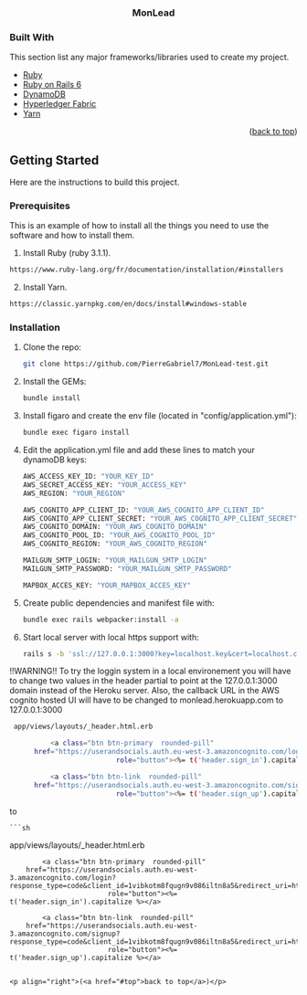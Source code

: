 <!-- PROJECT LOGO -->

  <h3 align="center">MonLead</h3>

### Built With

This section list any major frameworks/libraries used to create my project. 

- [Ruby](https://www.ruby-lang.org/)
- [Ruby on Rails 6](https://rubyonrails.org/)
- [DynamoDB](https://aws.amazon.com/dynamodb/)
- [Hyperledger Fabric](https://www.hyperledger.org/use/fabric)
- [Yarn](https://classic.yarnpkg.com/en/)



<p align="right">(<a href="#top">back to top</a>)</p>

<!-- GETTING STARTED -->

## Getting Started

Here are the instructions to build this project.

### Prerequisites

This is an example of how to install all the things you need to use the software and how to install them.

1. Install Ruby (ruby 3.1.1).

  ```sh
  https://www.ruby-lang.org/fr/documentation/installation/#installers
  ```
  
2. Install Yarn.

  ```sh
  https://classic.yarnpkg.com/en/docs/install#windows-stable
  ```

 

### Installation

1. Clone the repo:
   ```sh
   git clone https://github.com/PierreGabriel7/MonLead-test.git
   ```
2. Install the GEMs:

   ```sh
   bundle install
   ```

3. Install figaro and create the env file (located in "config/application.yml"):

   ```sh
   bundle exec figaro install
   ```

4. Edit the application.yml file and add these lines to match your dynamoDB keys:

   ```sh
   AWS_ACCESS_KEY_ID: "YOUR_KEY_ID"
   AWS_SECRET_ACCESS_KEY: "YOUR_ACCESS_KEY"
   AWS_REGION: "YOUR_REGION"
   
   AWS_COGNITO_APP_CLIENT_ID: "YOUR_AWS_COGNITO_APP_CLIENT_ID"
   AWS_COGNITO_APP_CLIENT_SECRET: "YOUR_AWS_COGNITO_APP_CLIENT_SECRET"
   AWS_COGNITO_DOMAIN: "YOUR_AWS_COGNITO_DOMAIN"
   AWS_COGNITO_POOL_ID: "YOUR_AWS_COGNITO_POOL_ID"
   AWS_COGNITO_REGION: "YOUR_AWS_COGNITO_REGION"
   
   MAILGUN_SMTP_LOGIN: "YOUR_MAILGUN_SMTP_LOGIN"
   MAILGUN_SMTP_PASSWORD: "YOUR_MAILGUN_SMTP_PASSWORD"
   
   MAPBOX_ACCES_KEY: "YOUR_MAPBOX_ACCES_KEY"


   ```
   
5. Create public dependencies and manifest file with:

   ```sh
   bundle exec rails webpacker:install -a
   ```

6. Start local server with local https support with:

   ```sh
   rails s -b 'ssl://127.0.0.1:3000?key=localhost.key&cert=localhost.crt'
   ```
   
 !!WARNING!! To try the loggin system in a local environement you will have to change two values in the header partial to point at the 127.0.0.1:3000 domain instead of the Heroku server. Also, the callback URL in the AWS cognito hosted UI will have to be changed to monlead.herokuapp.com to 127.0.0.1:3000
 
  ```sh
   app/views/layouts/_header.html.erb

            <a class="btn btn-primary  rounded-pill"
		href="https://userandsocials.auth.eu-west-3.amazoncognito.com/login?response_type=code&client_id=1vibkotm8fqugn9v086iltn8a5&redirect_uri=https://monlead.herokuapp.com/auth/sign_in"
							role="button"><%= t('header.sign_in').capitalize %></a>

            <a class="btn btn-link  rounded-pill"
		href="https://userandsocials.auth.eu-west-3.amazoncognito.com/signup?response_type=code&client_id=1vibkotm8fqugn9v086iltn8a5&redirect_uri=https://monlead.herokuapp.com/auth/sign_in"
							role="button"><%= t('header.sign_up').capitalize %></a>

   ```
   
   to
   
   
    ```sh
   app/views/layouts/_header.html.erb

            <a class="btn btn-primary  rounded-pill"
		href="https://userandsocials.auth.eu-west-3.amazoncognito.com/login?response_type=code&client_id=1vibkotm8fqugn9v086iltn8a5&redirect_uri=https://127.0.0.1:3000/auth/sign_in"
							role="button"><%= t('header.sign_in').capitalize %></a>

            <a class="btn btn-link  rounded-pill"
		href="https://userandsocials.auth.eu-west-3.amazoncognito.com/signup?response_type=code&client_id=1vibkotm8fqugn9v086iltn8a5&redirect_uri=https://127.0.0.1:3000/auth/sign_in"
							role="button"><%= t('header.sign_up').capitalize %></a>

   ```

<p align="right">(<a href="#top">back to top</a>)</p>
